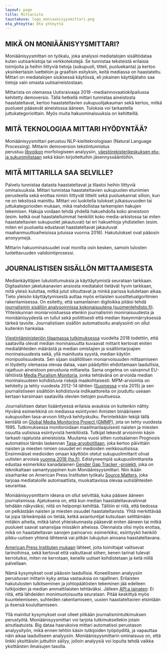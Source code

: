 ```yaml
---
layout: page
title: Mittarista
taustakuva: logo_moniaanisyysmittari.png
ota_yhteytta: Ota yhteyttä
---
```


## MIKÄ ON MONIÄÄNISYYSMITTARI?
Moniäänisyysmittari on työkalu, joka analysoi mediatalojen sisältödataa kuten uutisarkistoja tai verkkotekstejä. Se tunnistaa teksteistä erilaisia toimijoita ja heihin liittyviä tietoja (sukupuoli, titteli, puoluekanta) ja kertoo yksinkertaisin luetteloin ja graafisin esityksin, keitä mediassa on haastateltu. Mittari on mediatalojen sisäisessä käytössä, eli jokainen käyttäjätaho saa tietoja vain omasta uutisaineistostaan.

Mittarista on olemassa Uutisraivaaja 2019 -mediainnovaatiokilpailussa kehitetty demoversio. Tällä hetkellä mittari tunnistaa aineistosta haastateltavat, kertoo haastateltavien sukupuolijakauman sekä kertoo, mitkä puolueet pääsevät aineistossa ääneen. Tuloksia voi tarkastella juttukategorioittain. Myös muita hakuominaisuuksia on kehitteillä.


## MITÄ TEKNOLOGIAA MITTARI HYÖDYNTÄÄ?
Moniäänisyysmittari perustuu NLP-kieliteknologiaan (Natural Language Processing). Mittarin demoversion tekstintunnistus perustuu [libvoikon](https://www.puimula.org/htp/testing/js-libvoikko/js-libvoikko-demo.html) morfologiseen analyysiin, [väestörekisterikeskuksen etu- ja sukunimilistaan](https://www.avoindata.fi/data/fi/dataset/none) sekä käsin kirjoitettuihin jäsennyssääntöihin.


## MITÄ MITTARILLA SAA SELVILLE?
Palvelu tunnistaa datasta haastateltavat ja tilastoi heihin liittyviä ominaisuuksia. Mittari tunnistaa haastateltavien sukupuolen etunimien perusteella sekä erottaa nimiin liittyvät tittelit sekä puoluekannat silloin, kun ne on tekstissä mainittu. Mittari voi luokitella tulokset julkaisuvuoden tai juttukategorioiden mukaan, mikä mahdollistaa tarkempien hakujen tekemisen. Hakuja voidaan tehdä yhdellä hakuehdolla koko aineistoon (esim. ketkä ovat haastatelluimmat henkilöt koko media-arkistossa tai miten haastateltavien sukupuolet jakautuvat) tai eri hakuehtoja yhdistellen (esim. miten eri puolueita edustavat haastateltavat jakautuvat maahanmuuttoaiheisissa jutuissa vuonna 2016). Hakutulokset ovat pääosin anonyymejä.

Mittarin hakuominaisuudet ovat monilta osin kesken, samoin tulosten luotettavuuden validointiprosessi. 

## JOURNALISTISEN SISÄLLÖN MITTAAMISESTA
Mediankäyttäjien lukutottumuksia ja käyttäytymistä seurataan tarkkaan. Digitaalisten jakelukanavien ansiosta mediatalot tietävät hyvin tarkkaan, mitä yleisö kuluttaa, mitkä jutut sitouttavat ja minkä parissa kulutetaan aikaa. Tieto yleisön käyttäytymisestä auttaa myös erilaisten suosittelualgoritmien rakentamisessa. 
On esitetty, että samanlainen digiloikka pitäisi tehdä [journalismin sisällön analysoinnissa kokonaisuutena (suomenlehdisto.fi)](https://suomenlehdisto.fi/kannattaako-naisten-maara-jutuissa-laskea-jos-se-on-aina-kolmasosa/). Yhteiskunnan moniarvoistuessa etenkin journalismin moninaisuudesta ja moniäänisyydestä on tullut sekä poliittisesti että median itseymmärryksessä tärkeä tavoite. Journalistisen sisällön automatisoitu analysointi on ollut kuitenkin hankalaa.

[Viestintäministeriön tilaamassa tutkimuksessa](https://julkaisut.valtioneuvosto.fi/handle/10024/160714) vuodelta 2018 todettiin, että saatavilla olevat median moninaisuutta kuvaavat mittarit kertovat eniten medialähteiden määrästä ja median omistajien ja sisällöntarjoajien moninaisuudesta sekä, yllä mainitusta syystä, median käytön monipuolisuudesta. Sen sijaan sisällöllisen moniarvoisuuden mittaamiseen ei löydetty olemassa olevaa dataa, vaan päädyttiin ehdottamaan laadullisia, rajattuun aineistoon perustuvia mittareita. Sama ongelma on vaivannut EU-lähtöistä [Media Pluralism Monitoria](https://cmpf.eui.eu/), jonka tehtävänä on arvioida median moninaisuuteen kohdistuvia riskejä maakohtaisesti. MPM-arviointia on kehitetty ja tehty vuodesta 2012-14 lähtien ([Suomessa](https://cadmus.eui.eu/bitstream/handle/1814/71945/suomi_results_mpm_2021_cmpf.pdf?sequence=3&isAllowed=y) v:sta 2015) ja sen journalistiseen sisältöön kohdistuvia indikaattoreita on jouduttu useaan kertaan karsimaan saatavilla olevien tietojen puuttuessa.

Journalistisen datan lisääntyessä erilaisia avauksia on kuitenkin nähty. Hyvänä esimerkkinä on mediassa esiintyvien ihmisten binääriseen sukupuolten tasa-arvoon liittyvä kehityskulku. Perinteikkäin tekijä tällä kentällä on [Global Media Monitoring Project (GMMP)](https://whomakesthenews.org/), jota on tehty vuodesta 1995. Tutkimuksessa monitoroidaan maailmanlaajuisesti naisten ja miesten osuutta uutisissa esiintyvistä henkilöistä. Tutkijat tekevät arvioinnin käsin tarkasti rajatuista aineistoista. Muutama vuosi sitten ruotsalainen Prognosis automatisoi tämän laskennan [Tasa-arvobotillaan](http://www.prognosis.se/GE/Finland/), joka kertoo päivittäin naisten ja miesten nimien osuudet eri medioiden verkkouutisissa. Ensimmäiset medioiden omaan käyttöön otetut sukupuolimittarit olivat uutisten arvoisia [vuonna 2018 (hs.fi)](https://www.hs.fi/kotimaa/art-2000005594582.html). Edistyneempiä sukupuolimittareita edustaa esimerkiksi kanadalainen [Gender Gap Tracker -projekti](https://www.sfu.ca/sfunews/stories/2019/03/the-future-of-womens-voices-in-media-maite-taboada.html), joka on tekniikaltaan samantyyppinen kuin Moniäänisyysmittari. Niin ikään sisarhanke on American Press Instituten työkalu [Source Matters](https://sourcematters.com/), joka tarjoaa mediataloille automaattista, muokattavissa olevaa uutislähteiden seurantaa.

Moniäänisyysmittarin ideana on ollut selvittää, kuka pääsee ääneen journalismissa. Ajatuksena on, että kun median haastateltavavalinnat tehdään näkyväksi, niitä on helpompi kehittää. Tällöin ei riitä, että tiedossa on pelkästään naisten ja miesten osuudet haastateltavista. Yhtä merkittävää tai jopa tärkeämpää on tietää, ketkä asiantuntijat kutsutaan selittämään mitäkin aiheita, mitkä tahot yhteiskunnasta pääsevät eniten ääneen tai mitkä puolueet saavat sanansijaa missäkin aiheissa. Olennaista olisi myös erottaa, mikä on haastateltavan sanojen painoarvo: esimerkiksi, esiintyykö henkilö pikku-uutisen yhtenä lähteenä vai pitkän lukujutun ainoana haastateltavana.

[American Press Instituten mukaan](https://sourcematters.com/about-us/) lähteet, joita toimittajat valitsevat tarinoihinsa, sekä kertovat että vaikuttavat siihen, kenen tarinat tulevat kerrotuiksi, miten ne kerrotaan, kenelle uutiset kohdistetaan ja ketä niillä palvellaan.

Nämä kysymykset ovat pääosin laadullisia. Koneelliseen analyysiin perustuvan mittarin kyky antaa vastauksia on rajallinen. Erilaisten hakutulosten tulkitseminen ja johtopäätösten tekeminen jää edelleen tutkijoiden ja median ammattilaisten tehtäväksi. Jälleen [API:a lainaten](https://www.americanpressinstitute.org/publications/api-updates/track-the-diversity-of-your-sources-with-source-matters-an-easy-automated-tool-from-api/): Ei riitä, että lähdeiden monimuotoisuutta seurataan. Pitää keskittyä myös kuuntelemiseen, suhteiden rakentamiseen, uusien haastateltavien etsintään ja itsensä kouluttamiseen.

Yllä mainitut kysymykset ovat olleet pitkään journalismintutkimuksen perustyötä. Moniäänisyysmittari voi tarjota tutkimuksellekin jotain ainutlaatuista. Big dataa haarukoiva mittari automatisoi perustason analyysityön, mikä ennen tehtiin käsin tutkijoiden työpöydillä, ja vapauttaa näin aikaa laadulliseen analyysiin. Moniäänisyysmittarin ominaisuus on, että linkki yksittäisiin juttuihin säilyy, jolloin analyysiä voi lopulta tehdä vaikka yksittäisten ilmaisujen tasolla. 
